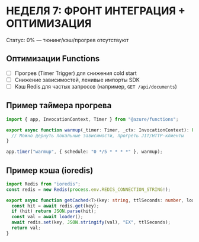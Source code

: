# НЕДЕЛЯ 7: ФРОНТ ИНТЕГРАЦИЯ + ОПТИМИЗАЦИЯ

Статус: 0% — тюнинг/кэш/прогрев отсутствуют

## Оптимизации Functions

- [ ] Прогрев (Timer Trigger) для снижения cold start
- [ ] Снижение зависимостей, ленивые импорты SDK
- [ ] Кэш Redis для частых запросов (например, `GET /api/documents`)

## Пример таймера прогрева

```ts
import { app, InvocationContext, Timer } from "@azure/functions";

export async function warmup(_timer: Timer, _ctx: InvocationContext): Promise<void> {
  // Можно дернуть локальные зависимости, прогреть JIT/HTTP-клиенты
}

app.timer("warmup", { schedule: "0 */5 * * * *" }, warmup);
```

## Пример кэша (ioredis)

```ts
import Redis from "ioredis";
const redis = new Redis(process.env.REDIS_CONNECTION_STRING!);

export async function getCached<T>(key: string, ttlSeconds: number, loader: () => Promise<T>): Promise<T> {
  const hit = await redis.get(key);
  if (hit) return JSON.parse(hit);
  const val = await loader();
  await redis.set(key, JSON.stringify(val), "EX", ttlSeconds);
  return val;
}
```


